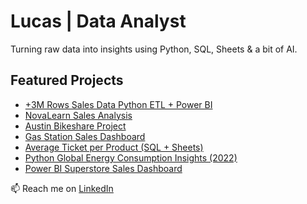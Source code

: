 # Lucas | Data Analyst

Turning raw data into insights using Python, SQL, Sheets & a bit of AI.

## Featured Projects
- [+3M Rows Sales Data Python ETL + Power BI](https://github.com/Thelucasbr/contoso-etl-powerbi)  
- [NovaLearn Sales Analysis](https://github.com/Thelucasbr/sales-insights-novalearn)
- [Austin Bikeshare Project](https://github.com/Thelucasbr/austin-bikeshare-trip-analysis)
- [Gas Station Sales Dashboard](https://github.com/Thelucasbr/gas-station-sales-analysis)
- [Average Ticket per Product (SQL + Sheets)](https://github.com/Thelucasbr/-SQL--sales-analysis-)
- [Python Global Energy Consumption Insights (2022)](https://github.com/Thelucasbr/Python-Global-Energy-Consumption-Insights-)
- [Power BI Superstore Sales Dashboard](https://github.com/Thelucasbr/Superstore-Sales-Dashboard)
  
📫 Reach me on [LinkedIn]( https://www.linkedin.com/in/lucas-silva-19373b360)
